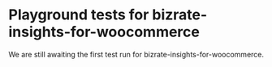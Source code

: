 # Playground tests for bizrate-insights-for-woocommerce
We are still awaiting the first test run for bizrate-insights-for-woocommerce.

